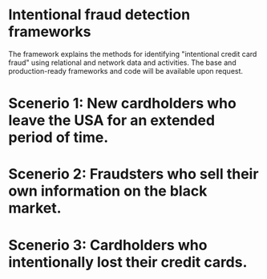 # Intentional fraud detection frameworks
The framework explains the methods for identifying "intentional credit card fraud" using relational and network data and activities. The base and production-ready frameworks and code will be available upon request.

# Scenerio 1: New cardholders who leave the USA for an extended period of time.
# Scenerio 2: Fraudsters who sell their own information on the black market.
# Scenerio 3: Cardholders who intentionally lost their credit cards.
